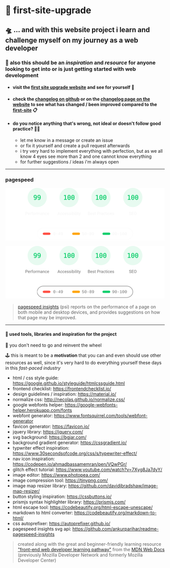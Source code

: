 # :crystal_ball: first-site-upgrade

## :flying_saucer: ... and with this website project i learn and challenge myself on my journey as a web developer

### :seedling: also this should be an *inspiration* and *resource* for anyone looking to get into or is just getting started with web development

- #### visit the [first site upgrade website](https://glmvc.github.io/first-site-upgrade/) and see for yourself :eyes:
- #### check the [changelog on github](changelog.md) or on the [changelog page on the website](https://glmvc.github.io/first-site-upgrade/) to see what has changed / been improved compared to the [first-site](https://github.com/glmvc/first-site) :clipboard:
- #### do you notice anything that's wrong, not ideal or doesn't follow good practice? :face_with_spiral_eyes:
  - let me know in a message or create an issue
  - or fix it yourself and create a pull request afterwards
  - i try very hard to implement everything with perfection, but as we all know 4 eyes see more than 2 and one cannot know everything
  - for further suggestions / ideas i'm always open

---

### pagespeed

![pagespeed insights performance](assets/pagespeed-dark.svg#gh-dark-mode-only)

![pagespeed insights performance](assets/pagespeed-light.svg#gh-light-mode-only)

> [pagespeed insights](https://developers.google.com/speed/docs/insights/v5/about) (psi) reports on the performance of a page on both mobile and desktop devices, and provides suggestions on how that page may be improved.

---

#### :toolbox: used tools, libraries and inspiration for the project

:ferris_wheel: you don't need to go and reinvent the wheel

:joystick: this is meant to be a **motivation** that you can and even should use other resources as well, since it's very hard to do everything yourself these days in this *fast-paced industry*

- html / css style guide: https://google.github.io/styleguide/htmlcssguide.html
- frontend checklist: https://frontendchecklist.io/
- design guidelines / inspiration: https://material.io/
- normalize css: http://necolas.github.io/normalize.css/
- google webfonts helper: https://google-webfonts-helper.herokuapp.com/fonts
- webfont generator: https://www.fontsquirrel.com/tools/webfont-generator
- favicon generator: https://favicon.io/
- jquery library: https://jquery.com/
- svg background: https://bgjar.com/
- background gradient generator: https://cssgradient.io/
- typwriter effect inspiration: https://www.30secondsofcode.org/css/s/typewriter-effect/
- nav icon inspiration: https://codepen.io/ahmadbassamemran/pen/VQwPGr/
- glitch effect tutorial: https://www.youtube.com/watch?v=7Xyg8Ja7dyY/
- image editor: https://www.photopea.com/
- image compression tool: https://tinypng.com/
- image map resizer library: https://github.com/davidjbradshaw/image-map-resizer/
- button styling inspiration: https://cssbuttons.io/
- prismjs syntax highlighter library: https://prismjs.com/
- html escape tool: https://codebeautify.org/html-escape-unescape/
- markdown to html converter: https://codebeautify.org/markdown-to-html/
- css autoprefixer: https://autoprefixer.github.io/
- pagespeed insights svg api: https://github.com/ankurparihar/readme-pagespeed-insights

> created along with the great and beginner-friendly learning resource ["front-end web developer learning pathway"](https://developer.mozilla.org/en-US/docs/Learn/Front-end_web_developer) from the [MDN Web Docs](https://developer.mozilla.org/) (previously Mozilla Developer Network and formerly Mozilla Developer Center)
